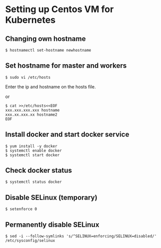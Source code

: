 # Setting up Centos VM for Kubernetes

## Changing own hostname

```console
$ hostnamectl set-hostname newhostname
```

## Set hostname for master and workers

```console
$ sudo vi /etc/hosts
```

Enter the ip and hostname on the hosts file.

or

```console
$ cat >>/etc/hosts<<EOF
xxx.xxx.xxx.xxx hostname
xxx.xx.xxx.xx hostname2
EOF
```

## Install docker and start docker service

```console
$ yum install -y docker
$ systemctl enable docker
$ systemctl start docker
```

## Check docker status 

```console
$ systemctl status docker
```

## Disable SELinux (temporary)

```console
$ setenforce 0
```

## Permanently disable SELinux

```console
$ sed -i --follow-symlinks 's/^SELINUX=enforcing/SELINUX=disabled/' /etc/sysconfig/selinux
```

